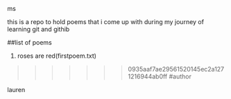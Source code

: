 ms

this is a repo to hold poems that i come up with during my journey of learning git and githib


##list of poems

1. roses are red(firstpoem.txt)

>>>>>>> 0935aaf7ae29561520145ec2a1271216944ab0ff
#author

lauren

